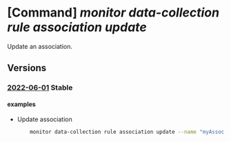 # [Command] _monitor data-collection rule association update_

Update an association.

## Versions

### [2022-06-01](/Resources/mgmt-plane/L3tyZXNvdXJjZXVyaX0vcHJvdmlkZXJzL21pY3Jvc29mdC5pbnNpZ2h0cy9kYXRhY29sbGVjdGlvbnJ1bGVhc3NvY2lhdGlvbnMve30=/2022-06-01.xml) **Stable**

<!-- mgmt-plane /{resourceuri}/providers/microsoft.insights/datacollectionruleassociations/{} 2022-06-01 -->

#### examples

- Update association
    ```bash
        monitor data-collection rule association update --name "myAssociation" --rule-id "/subscr iptions/703362b3-f278-4e4b-9179- c76eaf41ffc2/resourceGroups/myResourceGroup/providers/Microsoft.Insights/dataCollectionRules /myCollectionRule" --resource "subscriptions/703362b3-f278-4e4b-9179- c76eaf41ffc2/resourceGroups/myResourceGroup/providers/Microsoft.Compute/virtualMachines/myVm "
    ```
